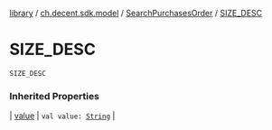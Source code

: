 [library](../../index.md) / [ch.decent.sdk.model](../index.md) / [SearchPurchasesOrder](index.md) / [SIZE_DESC](./-s-i-z-e_-d-e-s-c.md)

# SIZE_DESC

`SIZE_DESC`

### Inherited Properties

| [value](value.md) | `val value: `[`String`](https://kotlinlang.org/api/latest/jvm/stdlib/kotlin/-string/index.html) |

